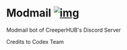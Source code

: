 # Modmail [![img](https://custom-icon-badges.demolab.com/badge/powered_by-creeperhub-white.svg?logo=creeperhub&logoColor=white)](https://creeperhub.net)
Modmail bot of CreeperHUB's Discord Server

Credits to Codex Team
